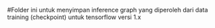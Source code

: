 #Folder ini untuk menyimpan inference graph yang diperoleh dari data training (checkpoint) untuk tensorflow versi 1.x
